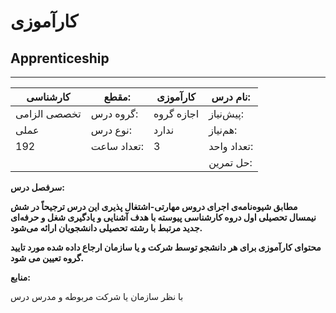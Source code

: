 # کارآموزی
## Apprenticeship
_______________________________________________________________________________
| کارشناسی     | مقطع:       | کارآموزی   | نام درس:    |
| ------------ | ----------- | ---------- | ----------- |
| تخصصی الزامی | گروه درس:   | اجازه گروه | پیش‌نیاز:   |
| عملی         | نوع درس:    | ندارد      | هم‌نیاز:    |
| 192          | تعداد ساعت: | 3          | تعداد واحد: |
|              |             |            | حل تمرین:   |

**سرفصل درس:**

**مطابق شیوه‌نامه‌ی اجرای دروس مهارتی-اشتغال پذیری این درس ترجیحاً در شش نیمسال تحصیلی اول دروه کارشناسی پیوسته با هدف آشنایی و یادگیری شغل و حرفه‌ای جدید مرتبط با رشته تحصیلی دانشجویان ارائه می‌شود.**

**محتوای کارآموزی برای هر دانشجو توسط شرکت و یا سازمان ارجاع داده شده مورد تایید گروه تعیین می شود.**

**منابع:**

با نظر سازمان یا شرکت مربوطه و مدرس درس 
